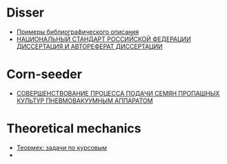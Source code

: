 # Disser
* [Примеры библиографического описания](https://library.vsau.ru/?page_id=4324)
* [НАЦИОНАЛЬНЫЙ СТАНДАРТ РОССИЙСКОЙ ФЕДЕРАЦИИ ДИССЕРТАЦИЯ И АВТОРЕФЕРАТ ДИССЕРТАЦИИ](https://diss.rsl.ru/datadocs/doc_291ta.pdf)


# Corn-seeder
* [СОВЕРШЕНСТВОВАНИЕ ПРОЦЕССА ПОДАЧИ СЕМЯН ПРОПАШНЫХ КУЛЬТУР ПНЕВМОВАКУУМНЫМ АППАРАТОМ](https://new-disser.ru/_avtoreferats/01006599688.pdf)

# Theoretical mechanics
* [Теормех: задачи по курсовым](https://djvu.online/file/aQQC3mkJSHOJH)
* 
